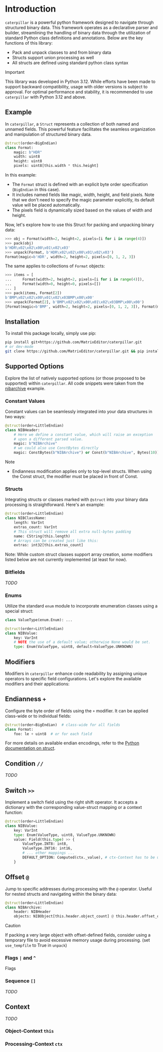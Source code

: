 # Introduction

`caterpillar` is a powerful python framework designed to navigate through structured binary data. This framework operates as a declarative parser and builder, streamlining the handling of binary data through the utilization of standard Python class definitions and annotations. Below are the key functions of this library:

* Pack and unpack classes to and from binary data
* Structs support union processing as well
* All structs are defined using standard python class syntax

> [!IMPORTANT]
> This library was developed in Python 3.12. While efforts have been made to support
> backward compatibility, usage with older versions is subject to approval. For optimal
> performance and stability, it is recommended to use `caterpillar` with Python 3.12 and
> above.

## Example

In `caterpillar`, a `Struct` represents a collection of both named and unnamed fields.
This powerful feature facilitates the seamless organization and manipulation of
structured binary data.

```python
@struct(order=BigEndian)
class Format:
    magic: b"HDR"
    width: uint8
    height: uint8
    pixels: uint8[this.width * this.height]
```

In this example:

* The `Format` struct is defined with an explicit byte order specification (`BigEndian`
  in this case).
* It includes named fields like magic, width, height, and field pixels. Note that
  we don't need to specify the magic parameter explicitly, its default value will
  be placed automatically.
* The pixels field is dynamically sized based on the values of width and height.

Now, let's explore how to use this Struct for packing and unpacking binary data:
```python
>>> obj = Format(width=2, height=2, pixels=[i for i in range(4)])
>>> pack(obj)
b'HDR\x02\x02\x00\x01\x02\x03'
>>> unpack(Format, b'HDR\x02\x02\x00\x01\x02\x03')
Format(magic=b'HDR', width=2, height=2, pixels=[0, 1, 2, 3])
```

The same applies to collections of `Format` objects:
```python
>>> items = [
...     Format(width=2, height=2, pixels=[i for i in range(4)]),
...     Format(width=0, height=0, pixels=[])
... ]
>>> pack(items, Format[2])
b'BMP\x02\x02\x00\x01\x02\x03BMP\x00\x00'
>>> unpack(Format[2], b'BMP\x02\x02\x00\x01\x02\x03BMP\x00\x00')
[Format(magic=b'BMP', width=2, height=2, pixels=[0, 1, 2, 3]), Format(magic=b'BMP', width=0, height=0, pixels=[])]
```

## Installation

To install this package locally, simply use pip:
```bash
pip install git+https://github.com/MatrixEditor/caterpillar.git
# or dev-mode
git clone https://github.com/MatrixEditor/caterpillar.git && pip install -e caterpillar
```

## Supported Options

Explore the list of natively supported options (or those proposed to be supported) within `caterpillar`. All code snippets were taken from the [nibarchive](/examples/nibarchive.py) example.

### Constant Values

Constant values can be seamlessly integrated into your data structures in two ways:

```python
@struct(order=LittleEndian)
class NIBHeader:
    # Here we define a constant value, which will raise an exception
    # upon a different parsed value.
    magic: b"NIBArchive"
    # we could also use ConstBytes directly
    magic: ConstBytes(b"NIBArchive") or Const(b"NIBArchive", Bytes(10))
```

> [!NOTE]
> * Endianness modification applies only to top-level structs. When using the
>   Const struct, the modifier must be placed in front of Const.

### Structs

Integrating structs or classes marked with `@struct` into your binary data processing is straightforward. Here's an example:

```python
@struct(order=LittleEndian)
class NIBClassName:
    length: VarInt
    extras_count: VarInt
    # This struct will remove all extra null-bytes padding
    name: CString(this.length)
    # Arrays can be created just like this:
    extras: int32[this.extras_count]
```

Note: While custom struct classes support array creation, some modifiers listed below are not currently implemented (at least for now).

### Bitfields

*TODO*

### Enums

Utilize the standard `enum` module to incorporate enumeration classes using a special struct:

```python
class ValueType(enum.Enum): ...

@struct(order=LittleEndian)
class NIBValue:
    key: VarInt
    # NOTE the use of a default value; otherwise None would be set.
    type: Enum(ValueType, uint8, default=ValueType.UNKNOWN)
```


## Modifiers

Modifiers in `caterpillar` enhance code readability by assigning unique operators to specific field
configurations. Let's explore the available modifiers and their applications:

## Endianness `+`

Configure the byte order of fields using the `+` modifier. It can be applied class-wide or to individual fields:

```python
@struct(order=BigEndian)  # class-wide for all fields
class Format:
    foo: le + uint8  # or for each field
```

For more details on available endian encodings, refer to the [Python documentation on struct](https://docs.python.org/3/library/struct.html).

## Condition `//`

*TODO*

## Switch `>>`

Implement a switch field using the right shift operator. It accepts a dictionary with the corresponding value-struct mapping or a context function:

```python
@struct(order=LittleEndian)
class NIBValue:
    key: VarInt
    type: Enum(ValueType, uint8, ValueType.UNKNOWN)
    value: Field(this.type) >> {
        ValueType.INT8: int8,
        ValueType.INT16: int16,
        # ... other mappings ...
        DEFAULT_OPTION: Computed(ctx._value), # ctx-Context has to be used here
    }
```

## Offset `@`

Jump to specific addresses during processing with the `@` operator. Useful for nested structs and navigating within the binary data:

```python
@struct(order=LittleEndian)
class NIBArchive:
    header: NIBHeader
    objects: NIBObject[this.header.object_count] @ this.header.offset_objects
```

> [!CAUTION]
> If packing a very large object with offset-defined fields, consider using a temporary file to avoid excessive memory usage during processing. (set `use_tempfile` to True in `unpack`)

### Flags `|` and `^`

Flags

### Sequence `[]`

*TODO*

## Context

*TODO*

### Object-Context `this`

### Processing-Context `ctx`
